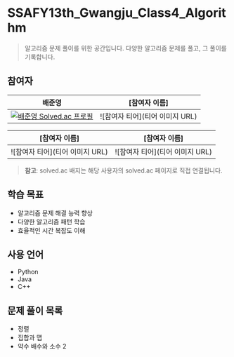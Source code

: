 # SSAFY13th_Gwangju_Class4_Algorithm

> 알고리즘 문제 풀이를 위한 공간입니다. 다양한 알고리즘 문제를 풀고, 그 풀이를 기록합니다.

## 참여자

| 배준영 | [참여자 이름] |
|--------|---------------|
| [![배준영 Solved.ac 프로필](http://mazassumnida.wtf/api/v2/generate_badge?boj=bjy5420)](https://solved.ac/bjy5420) | ![참여자 티어](티어 이미지 URL) |

| [참여자 이름] | [참여자 이름] |
|---------------|---------------|
| ![참여자 티어](티어 이미지 URL) | ![참여자 티어](티어 이미지 URL) |

> **참고**: solved.ac 배지는 해당 사용자의 solved.ac 페이지로 직접 연결됩니다.

## 학습 목표

- 알고리즘 문제 해결 능력 향상
- 다양한 알고리즘 패턴 학습
- 효율적인 시간 복잡도 이해

## 사용 언어

- Python
- Java
- C++

## 문제 풀이 목록

- 정렬
- 집합과 맵
- 약수 배수와 소수 2
